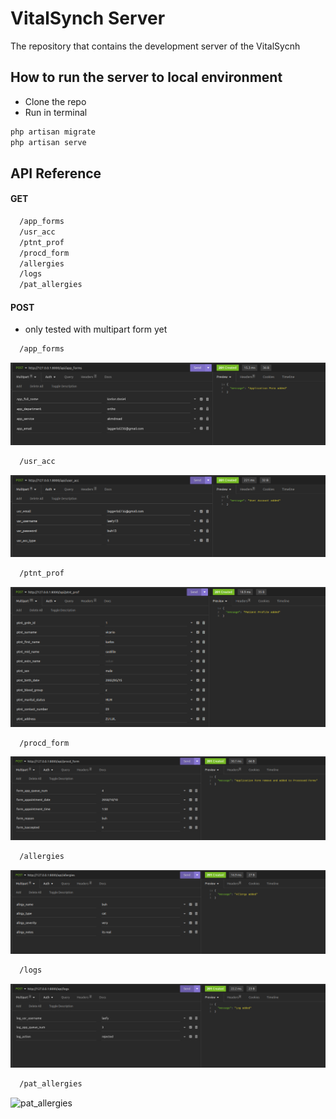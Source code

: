 # VitalSynch Server

The repository that contains the development server of the VitalSycnh

## How to run the server to local environment

- Clone the repo
- Run in terminal

```bash
php artisan migrate
php artisan serve
```

## API Reference
#### GET

```bash
  /app_forms
  /usr_acc
  /ptnt_prof
  /procd_form
  /allergies
  /logs
  /pat_allergies
```

#### POST
* only tested with multipart form yet

```bash
  /app_forms
```
![app_forms](screenshots/post-app_forms.png)

```bash
  /usr_acc
```
![useer_acc](screenshots/post-user_acc.png)

```bash
  /ptnt_prof
```
![ptnt_prof](screenshots/post-ptnt_prof.png)

```bash
  /procd_form
```
![procd_form](screenshots/post-procd_form.png)

```bash
  /allergies
```
![allergies](screenshots/post-allergies.png)

```bash
  /logs
```
![logs](screenshots/post-logs.png)

```bash
  /pat_allergies
```
![pat_allergies](screenshots/post-pat_allergies.png)

